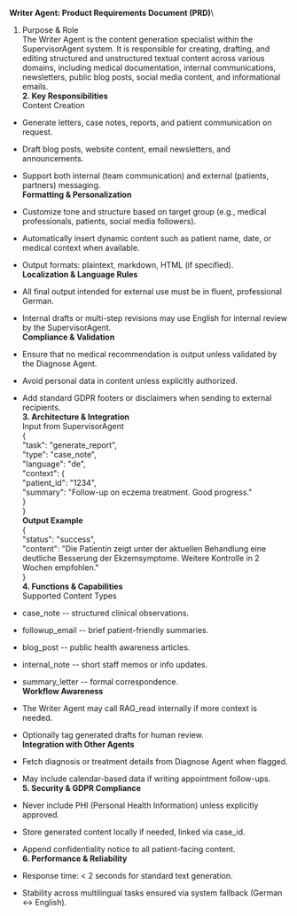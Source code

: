 **Writer Agent: Product Requirements Document (PRD)**\
1. Purpose & Role\
The Writer Agent is the content generation specialist within the
SupervisorAgent system. It is responsible for creating, drafting, and
editing structured and unstructured textual content across various
domains, including medical documentation, internal communications,
newsletters, public blog posts, social media content, and informational
emails.\
**2. Key Responsibilities**\
Content Creation

- Generate letters, case notes, reports, and patient communication on
  request.

- Draft blog posts, website content, email newsletters, and
  announcements.

- Support both internal (team communication) and external (patients,
  partners) messaging.\
  **Formatting & Personalization**

<!-- -->

- Customize tone and structure based on target group (e.g., medical
  professionals, patients, social media followers).

- Automatically insert dynamic content such as patient name, date, or
  medical context when available.

- Output formats: plaintext, markdown, HTML (if specified).\
  **Localization & Language Rules**

<!-- -->

- All final output intended for external use must be in fluent,
  professional German.

- Internal drafts or multi-step revisions may use English for internal
  review by the SupervisorAgent.\
  **Compliance & Validation**

<!-- -->

- Ensure that no medical recommendation is output unless validated by
  the Diagnose Agent.

- Avoid personal data in content unless explicitly authorized.

- Add standard GDPR footers or disclaimers when sending to external
  recipients.\
  **3. Architecture & Integration**\
  Input from SupervisorAgent\
  {\
  \"task\": \"generate_report\",\
  \"type\": \"case_note\",\
  \"language\": \"de\",\
  \"context\": {\
  \"patient_id\": \"1234\",\
  \"summary\": \"Follow-up on eczema treatment. Good progress.\"\
  }\
  }\
  **Output Example**\
  {\
  \"status\": \"success\",\
  \"content\": \"Die Patientin zeigt unter der aktuellen Behandlung eine
  deutliche Besserung der Ekzemsymptome. Weitere Kontrolle in 2 Wochen
  empfohlen.\"\
  }\
  **4. Functions & Capabilities**\
  Supported Content Types

<!-- -->

- case_note -- structured clinical observations.

- followup_email -- brief patient-friendly summaries.

- blog_post -- public health awareness articles.

- internal_note -- short staff memos or info updates.

- summary_letter -- formal correspondence.\
  **Workflow Awareness**

<!-- -->

- The Writer Agent may call RAG_read internally if more context is
  needed.

- Optionally tag generated drafts for human review.\
  **Integration with Other Agents**

<!-- -->

- Fetch diagnosis or treatment details from Diagnose Agent when flagged.

- May include calendar-based data if writing appointment follow-ups.\
  **5. Security & GDPR Compliance**

<!-- -->

- Never include PHI (Personal Health Information) unless explicitly
  approved.

- Store generated content locally if needed, linked via case_id.

- Append confidentiality notice to all patient-facing content.\
  **6. Performance & Reliability**

<!-- -->

- Response time: \< 2 seconds for standard text generation.

- Stability across multilingual tasks ensured via system fallback
  (German ↔ English).
